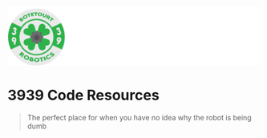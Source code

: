 ![](/resources/coverwallpaper.png)
# 3939 Code Resources

> The perfect place for when you have no idea why the robot is being dumb

<!-- background image -->

